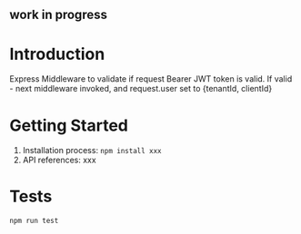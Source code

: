 ## work in progress

# Introduction 
Express Middleware to validate if request Bearer JWT token is valid.
If valid - next middleware invoked, and request.user set to {tenantId, clientId}

# Getting Started
1.	Installation process: `npm install xxx`
2.	API references: 
xxx

# Tests
`npm run test`


